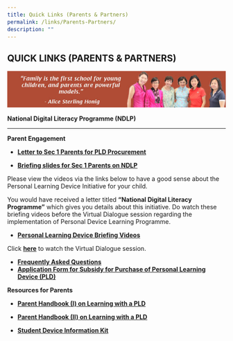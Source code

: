 ```yaml
---
title: Quick Links (Parents & Partners)
permalink: /links/Parents-Partners/
description: ""
---
```

## QUICK LINKS (PARENTS & PARTNERS)

![](/images/Parents%20Link%201.jpeg)

**National Digital Literacy Programme (NDLP)**
***

**Parent Engagement**  

*   **[Letter to Sec 1 Parents for PLD Procurement](/files/Letter%20to%20Sec%201%20Parents%20for%20PDLP%20Procurement.pdf)**

*   **[Briefing slides for Sec 1 Parents on NDLP](/files/Briefing%20for%20Sec%201%20Parents_PDLP.pdf)**

Please view the videos via the links below to have a good sense about the Personal Learning Device Initiative for your child.  

You would have received a letter titled **“National Digital Literacy Programme”** which gives you details about this initiative. Do watch these briefing videos before the Virtual Dialogue session regarding the implementation of Personal Device Learning Programme.

*   **[Personal Learning Device Briefing Videos](/files/Personal%20Learning%20Device%20Briefing%20Videos.pdf)**

Click [**here**](http://tinyurl.com/virtualdialoguesession) to watch the Virtual Dialogue session.  

*   **[Frequently Asked Questions](https://stgabrielssec-moe-edu-sg-admin.cwp.sg/qql/slot/u153/PDLP/PDLP%20FAQs.pdf)**
*   [**Application Form for Subsidy for Purchase of Personal Learning Device (PLD)**](https://stgabrielssec-moe-edu-sg-admin.cwp.sg/qql/slot/u153/PDLP/PDLP%20Application%20Form%20for%20Subsidy%20OF%20EF.pdf)

**Resources for Parents**  

*   **[Parent Handbook (I) on Learning with a PLD](https://stgabrielssec-moe-edu-sg-admin.cwp.sg/qql/slot/u153/PDLP/Parent%20Handbook%20I%20on%20Learning%20with%20a%20PLD.pdf)**  
    
*   **[Parent Handbook (II) on Learning with a PLD](https://stgabrielssec-moe-edu-sg-admin.cwp.sg/qql/slot/u153/PDLP/Parent%20Handbook%20II%20on%20Learning%20with%20a%20PLD.pdf)**
*   **[Student Device Information Kit](https://stgabrielssec-moe-edu-sg-admin.cwp.sg/qql/slot/u153/PDLP/Student%20Device%20Information%20Kit.pdf)**